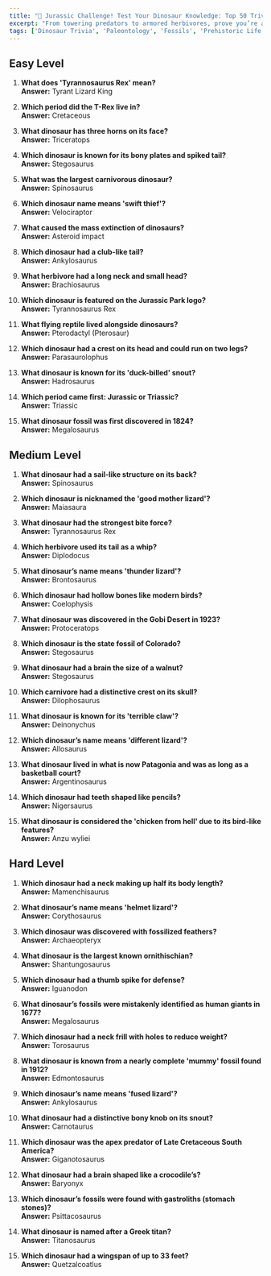 ```yaml
---
title: "🦖 Jurassic Challenge! Test Your Dinosaur Knowledge: Top 50 Trivia!"
excerpt: "From towering predators to armored herbivores, prove you’re a dino-expert with this prehistoric quiz!"
tags: ['Dinosaur Trivia', 'Paleontology', 'Fossils', 'Prehistoric Life', 'Mesozoic Era', 'Tyrannosaurus Rex', 'Stegosaurus']
---
```


## Easy Level

1. **What does 'Tyrannosaurus Rex' mean?**  
   **Answer:** Tyrant Lizard King

2. **Which period did the T-Rex live in?**  
   **Answer:** Cretaceous

3. **What dinosaur has three horns on its face?**  
   **Answer:** Triceratops

4. **Which dinosaur is known for its bony plates and spiked tail?**  
   **Answer:** Stegosaurus

5. **What was the largest carnivorous dinosaur?**  
   **Answer:** Spinosaurus

6. **Which dinosaur name means 'swift thief'?**  
   **Answer:** Velociraptor

7. **What caused the mass extinction of dinosaurs?**  
   **Answer:** Asteroid impact

8. **Which dinosaur had a club-like tail?**  
   **Answer:** Ankylosaurus

9. **What herbivore had a long neck and small head?**  
   **Answer:** Brachiosaurus

10. **Which dinosaur is featured on the Jurassic Park logo?**  
   **Answer:** Tyrannosaurus Rex

11. **What flying reptile lived alongside dinosaurs?**  
   **Answer:** Pterodactyl (Pterosaur)

12. **Which dinosaur had a crest on its head and could run on two legs?**  
   **Answer:** Parasaurolophus

13. **What dinosaur is known for its 'duck-billed' snout?**  
   **Answer:** Hadrosaurus

14. **Which period came first: Jurassic or Triassic?**  
   **Answer:** Triassic

15. **What dinosaur fossil was first discovered in 1824?**  
   **Answer:** Megalosaurus

## Medium Level

1. **What dinosaur had a sail-like structure on its back?**  
   **Answer:** Spinosaurus

2. **Which dinosaur is nicknamed the 'good mother lizard'?**  
   **Answer:** Maiasaura

3. **What dinosaur had the strongest bite force?**  
   **Answer:** Tyrannosaurus Rex

4. **Which herbivore used its tail as a whip?**  
   **Answer:** Diplodocus

5. **What dinosaur’s name means 'thunder lizard'?**  
   **Answer:** Brontosaurus

6. **Which dinosaur had hollow bones like modern birds?**  
   **Answer:** Coelophysis

7. **What dinosaur was discovered in the Gobi Desert in 1923?**  
   **Answer:** Protoceratops

8. **Which dinosaur is the state fossil of Colorado?**  
   **Answer:** Stegosaurus

9. **What dinosaur had a brain the size of a walnut?**  
   **Answer:** Stegosaurus

10. **Which carnivore had a distinctive crest on its skull?**  
   **Answer:** Dilophosaurus

11. **What dinosaur is known for its 'terrible claw'?**  
   **Answer:** Deinonychus

12. **Which dinosaur’s name means 'different lizard'?**  
   **Answer:** Allosaurus

13. **What dinosaur lived in what is now Patagonia and was as long as a basketball court?**  
   **Answer:** Argentinosaurus

14. **Which dinosaur had teeth shaped like pencils?**  
   **Answer:** Nigersaurus

15. **What dinosaur is considered the 'chicken from hell' due to its bird-like features?**  
   **Answer:** Anzu wyliei

## Hard Level

1. **Which dinosaur had a neck making up half its body length?**  
   **Answer:** Mamenchisaurus

2. **What dinosaur’s name means 'helmet lizard'?**  
   **Answer:** Corythosaurus

3. **Which dinosaur was discovered with fossilized feathers?**  
   **Answer:** Archaeopteryx

4. **What dinosaur is the largest known ornithischian?**  
   **Answer:** Shantungosaurus

5. **Which dinosaur had a thumb spike for defense?**  
   **Answer:** Iguanodon

6. **What dinosaur’s fossils were mistakenly identified as human giants in 1677?**  
   **Answer:** Megalosaurus

7. **Which dinosaur had a neck frill with holes to reduce weight?**  
   **Answer:** Torosaurus

8. **What dinosaur is known from a nearly complete 'mummy' fossil found in 1912?**  
   **Answer:** Edmontosaurus

9. **Which dinosaur’s name means 'fused lizard'?**  
   **Answer:** Ankylosaurus

10. **What dinosaur had a distinctive bony knob on its snout?**  
   **Answer:** Carnotaurus

11. **Which dinosaur was the apex predator of Late Cretaceous South America?**  
   **Answer:** Giganotosaurus

12. **What dinosaur had a brain shaped like a crocodile’s?**  
   **Answer:** Baryonyx

13. **Which dinosaur’s fossils were found with gastroliths (stomach stones)?**  
   **Answer:** Psittacosaurus

14. **What dinosaur is named after a Greek titan?**  
   **Answer:** Titanosaurus

15. **Which dinosaur had a wingspan of up to 33 feet?**  
   **Answer:** Quetzalcoatlus

